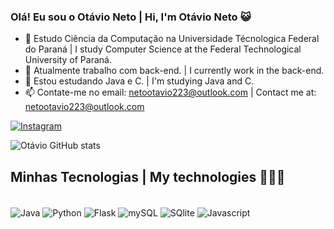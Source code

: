 ### Olá! Eu sou o Otávio Neto | Hi, I'm Otávio Neto 😺

- 📖 Estudo Ciência da Computação na Universidade Técnologica Federal do Paraná | I study Computer Science at the Federal Technological University of Paraná.
- 🔭 Atualmente trabalho com back-end. | I currently work in the back-end.
- 🌱 Estou estudando Java e C. | I'm studying Java and C.
- 📫 Contate-me no email: netootavio223@outlook.com | Contact me at: netootavio223@outlook.com

[![Instagram](https://img.shields.io/badge/Instagram-E4405F?style=for-the-badge&logo=instagram&logoColor=white)](https://www.instagram.com/ota.netto/)


![Otávio GitHub stats](https://github-readme-stats.vercel.app/api?username=otavioDev07&show_icons=true&theme=tokyonight)

## Minhas Tecnologias | My technologies 🧑🏻‍💻
<div style="display: inline_block"><br/>
  <img align="center" alt="Java" src="https://img.shields.io/badge/Java-ED8B00?style=for-the-badge&logo=openjdk&logoColor=white" />
  <img align="center" alt="Python" src="https://img.shields.io/badge/Python-3776AB?style=for-the-badge&logo=python&logoColor=white" />
  <img align="center" alt="Flask" src="https://img.shields.io/badge/Flask-000000?style=for-the-badge&logo=flask&logoColor=white" />
  <img align="center" alt="mySQL" src="https://img.shields.io/badge/MySQL-00000F?style=for-the-badge&logo=mysql&logoColor=white" />
  <img align="center" alt="SQlite" src="https://img.shields.io/badge/SQLite-07405E?style=for-the-badge&logo=sqlite&logoColor=white" />
  <img align="center" alt="Javascript" src="https://img.shields.io/badge/JavaScript-F7DF1E?style=for-the-badge&logo=javascript&logoColor=black"/>
</div>
